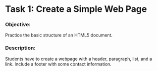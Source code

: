 # Task 1: Create a Simple Web Page
### Objective: 
Practice the basic structure of an HTML5 document.

### Description: 
Students have to create a webpage with a header, paragraph, list, and a link. Include a footer with some contact information.